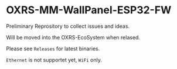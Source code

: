 # OXRS-MM-WallPanel-ESP32-FW
 
Preliminary Reprository to collect issues and ideas.

Will be moved into the OXRS-EcoSystem when relased.



Please see `Releases` for latest binaries.

`Ethernet` is not supportet yet, `WiFi` only.
